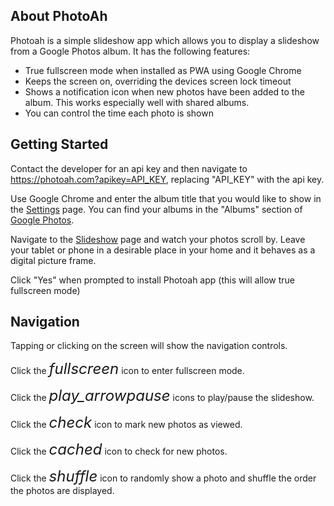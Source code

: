 ## About PhotoAh

Photoah is a simple slideshow app which allows you to display a slideshow from a Google Photos album. It has the following features:

- True fullscreen mode when installed as PWA using Google Chrome
- Keeps the screen on, overriding the devices screen lock timeout
- Shows a notification icon when new photos have been added to the album. This works especially well with shared albums.
- You can control the time each photo is shown

## Getting Started

Contact the developer for an api key and then navigate to https://photoah.com?apikey=API_KEY, replacing "API_KEY" with the api key.

Use Google Chrome and enter the album title that you would like to show in the [Settings](https://photoah.com/settings) page.  You can find your albums in the "Albums" section of [Google Photos](https://photos.google.com).

Navigate to the [Slideshow](https://photoah.com/slideshow) page and watch your photos scroll by.  Leave your tablet or phone in a desirable place in your home and it behaves as a digital picture frame.

Click "Yes" when prompted to install Photoah app (this will allow true fullscreen mode)


## Navigation

Tapping or clicking on the screen will show the navigation controls.


Click the <i aria-hidden="true" role="img" class="material-icons q-icon notranslate" style="font-size: 24px">fullscreen</i> icon to enter fullscreen mode.

Click the <i aria-hidden="true" role="img" class="material-icons q-icon notranslate" style="font-size: 24px">play_arrow</i><i aria-hidden="true" role="img" class="material-icons q-icon notranslate" style="font-size: 24px">pause</i> icons to play/pause the slideshow.

Click the <i aria-hidden="true" role="img" class="material-icons q-icon notranslate" style="font-size: 24px">check</i> icon to mark new photos as viewed.

Click the <i aria-hidden="true" role="img" class="material-icons q-icon notranslate" style="font-size: 24px">cached</i> icon to check for new photos.

Click the <i aria-hidden="true" role="img" class="material-icons q-icon notranslate" style="font-size: 24px">shuffle</i> icon to randomly show a photo and shuffle the order the photos are displayed.